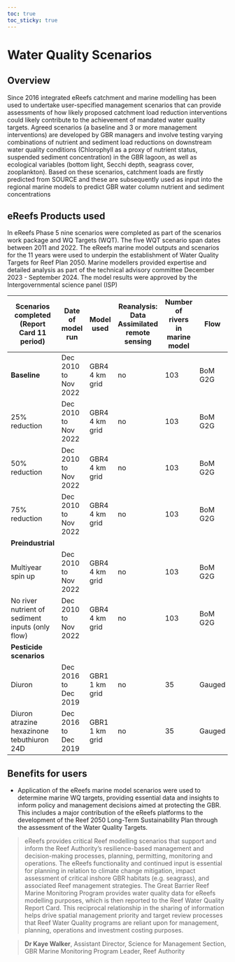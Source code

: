 ```yaml
---
toc: true
toc_sticky: true
---
```


# Water Quality Scenarios

## Overview
Since 2016 integrated eReefs catchment and marine modelling has been used to undertake user-specified management scenarios that can provide assessments of how likely proposed catchment load reduction interventions could likely contribute to the achievement of mandated water quality targets. Agreed scenarios (a baseline and 3 or more management interventions) are developed by GBR managers and involve testing varying combinations of nutrient and sediment load reductions on downstream water quality conditions (Chlorophyll as a proxy of nutrient status, suspended sediment concentration) in the GBR lagoon, as well as ecological variables (bottom light, Secchi depth, seagrass cover, zooplankton). Based on these scenarios, catchment loads are firstly predicted from SOURCE and these are subsequently used as input into the regional marine models to predict GBR water column nutrient and sediment concentrations

## eReefs Products used
In eReefs Phase 5 nine scenarios were completed as part of the scenarios work package and WQ Targets (WQT).  The five WQT scenario span dates between 2011 and 2022.
The eReefs marine model outputs and scenarios for the 11 years were used to underpin the establishment of Water Quality Targets for Reef Plan 2050. Marine modellers provided expertise and detailed analysis as part of the technical advisory committee December 2023 - September 2024.  The model results were approved by the Intergovernmental science panel (ISP)

| **Scenarios completed (Report Card 11 period)**  | **Date of model run** | **Model used**    | **Reanalysis: Data Assimilated remote sensing** | **Number of rivers in marine model** | **Flow** |
| ------------------------------------------------ | --------------------- | ----------------- | ----------------------------------------------- | ------------------------------------ | -------- |
| **Baseline**                                     | Dec 2010 to Nov 2022  | GBR4<br>4 km grid | no                                              | 103                                  | BoM G2G  |
| 25% reduction                                    | Dec 2010 to Nov 2022  | GBR4<br>4 km grid | no                                              | 103                                  | BoM G2G  |
| 50% reduction                                    | Dec 2010 to Nov 2022  | GBR4<br>4 km grid | no                                              | 103                                  | BoM G2G  |
| 75% reduction                                    | Dec 2010 to Nov 2022  | GBR4<br>4 km grid | no                                              | 103                                  | BoM G2G  |
| **Preindustrial**                                |
| Multiyear spin up                                | Dec 2010 to Nov 2022  | GBR4<br>4 km grid | no                                              | 103                                  | BoM G2G  |
| No river nutrient of sediment inputs (only flow) | Dec 2010 to Nov 2022  | GBR4<br>4 km grid | no                                              | 103                                  | BoM G2G  |
| **Pesticide scenarios**                          |                       |                   |                                                 |                                      |          |
| Diuron                                           | Dec 2016 to Dec 2019  | GBR1<br>1 km grid | no                                              | 35                                   | Gauged   |
| Diuron atrazine hexazinone tebuthiuron 24D       | Dec 2016 to Dec 2019  | GBR1<br>1 km grid | no                                              | 35                                   | Gauged   |

## Benefits for users
- Application of the eReefs marine model scenarios were used to determine marine WQ targets, providing essential data and insights to inform policy and management decisions aimed at protecting the GBR. This includes a major contribution of the eReefs platforms to the development of the Reef 2050 Long-Term Sustainability Plan through the assessment of the Water Quality Targets. 


> eReefs provides critical Reef modelling scenarios that support and inform the Reef Authority’s resilience-based management and decision-making processes, planning, permitting, monitoring and operations. The eReefs functionality and continued input is essential for planning in relation to climate change mitigation, impact assessment of critical inshore GBR habitats (e.g. seagrass), and associated Reef management strategies.  The Great Barrier Reef Marine Monitoring Program provides water quality data for eReefs modelling purposes, which is then reported to the Reef Water Quality Report Card. This reciprocal relationship in the sharing of information helps drive spatial management priority and target review processes that Reef Water Quality programs are reliant upon for management, planning, operations and investment costing purposes.

> **Dr Kaye Walker**, Assistant Director, Science for Management Section, GBR Marine Monitoring Program Leader, Reef Authority
